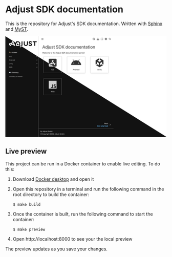 # Adjust SDK documentation

This is the repository for Adjust's SDK documentation. Written with [Sphinx](https://www.sphinx-doc.org) and [MyST](https://myst-parser.readthedocs.io).

![](screenshot.jpg)

## Live preview

This project can be run in a Docker container to enable live editing. To do this:

1. Download [Docker desktop](https://www.docker.com/products/docker-desktop/) and open it
2. Open this repository in a terminal and run the following command in the root directory to build the container:

   ```console
   $ make build
   ```

3. Once the container is built, run the following command to start the container:

   ```console
   $ make preview
   ```

4. Open http://localhost:8000 to see your the local preview

The preview updates as you save your changes.
